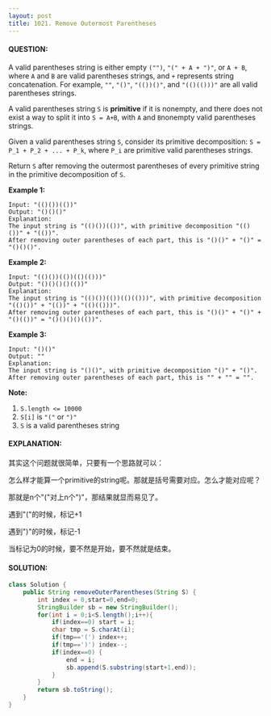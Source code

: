 ```yaml
---
layout: post
title: 1021. Remove Outermost Parentheses
---
```


#### QUESTION:

A valid parentheses string is either empty `("")`, `"(" + A + ")"`, or `A + B`, where `A` and `B` are valid parentheses strings, and `+` represents string concatenation.  For example, `""`, `"()"`, `"(())()"`, and `"(()(()))"` are all valid parentheses strings.

A valid parentheses string `S` is **primitive** if it is nonempty, and there does not exist a way to split it into `S = A+B`, with `A` and `B`nonempty valid parentheses strings.

Given a valid parentheses string `S`, consider its primitive decomposition: `S = P_1 + P_2 + ... + P_k`, where `P_i` are primitive valid parentheses strings.

Return `S` after removing the outermost parentheses of every primitive string in the primitive decomposition of `S`.

**Example 1:**

```
Input: "(()())(())"
Output: "()()()"
Explanation: 
The input string is "(()())(())", with primitive decomposition "(()())" + "(())".
After removing outer parentheses of each part, this is "()()" + "()" = "()()()".
```

**Example 2:**

```
Input: "(()())(())(()(()))"
Output: "()()()()(())"
Explanation: 
The input string is "(()())(())(()(()))", with primitive decomposition "(()())" + "(())" + "(()(()))".
After removing outer parentheses of each part, this is "()()" + "()" + "()(())" = "()()()()(())".
```

**Example 3:**

```
Input: "()()"
Output: ""
Explanation: 
The input string is "()()", with primitive decomposition "()" + "()".
After removing outer parentheses of each part, this is "" + "" = "".
```

 

**Note:**

1. `S.length <= 10000`
2. `S[i]` is `"("` or `")"`
3. `S` is a valid parentheses string

#### EXPLANATION:

其实这个问题就很简单，只要有一个思路就可以：

怎么样才能算一个primitive的string呢。那就是括号需要对应。怎么才能对应呢？

那就是n个"("对上n个")"，那结果就显而易见了。

遇到"("的时候，标记+1

遇到")"的时候，标记-1

当标记为0的时候，要不然是开始，要不然就是结束。

#### SOLUTION:

```JAVA
class Solution {
    public String removeOuterParentheses(String S) {
        int index = 0,start=0,end=0;
        StringBuilder sb = new StringBuilder();
        for(int i = 0;i<S.length();i++){
            if(index==0) start = i;
            char tmp = S.charAt(i);
            if(tmp=='(') index++;
            if(tmp==')') index--;
            if(index==0) {
                end = i;
                sb.append(S.substring(start+1,end));
            }
        }
        return sb.toString();
    }
}
```

